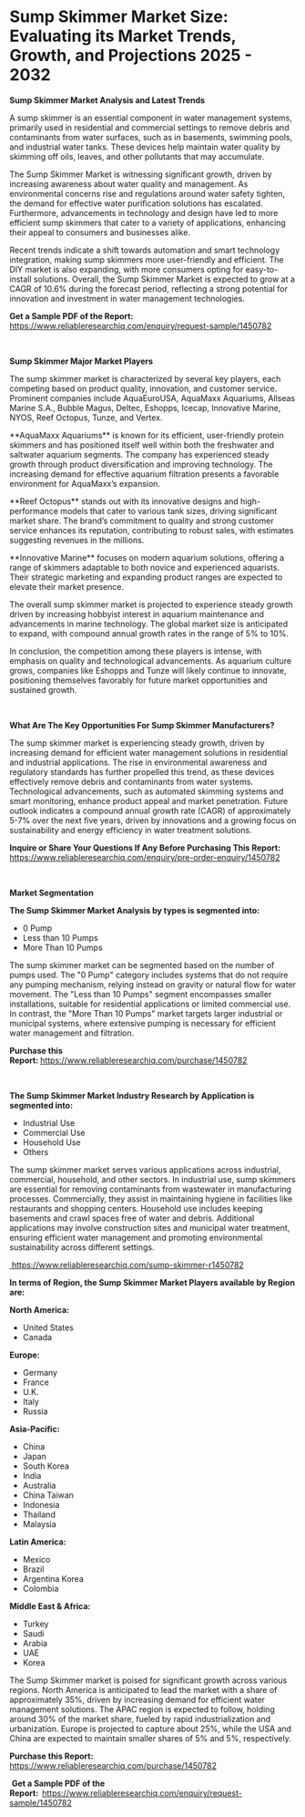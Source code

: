 <p><h1>Sump Skimmer Market Size: Evaluating its Market Trends, Growth, and Projections 2025 - 2032</h1></p><p><strong>Sump Skimmer Market Analysis and Latest Trends</strong></p>
<p><p>A sump skimmer is an essential component in water management systems, primarily used in residential and commercial settings to remove debris and contaminants from water surfaces, such as in basements, swimming pools, and industrial water tanks. These devices help maintain water quality by skimming off oils, leaves, and other pollutants that may accumulate.</p><p>The Sump Skimmer Market is witnessing significant growth, driven by increasing awareness about water quality and management. As environmental concerns rise and regulations around water safety tighten, the demand for effective water purification solutions has escalated. Furthermore, advancements in technology and design have led to more efficient sump skimmers that cater to a variety of applications, enhancing their appeal to consumers and businesses alike.</p><p>Recent trends indicate a shift towards automation and smart technology integration, making sump skimmers more user-friendly and efficient. The DIY market is also expanding, with more consumers opting for easy-to-install solutions. Overall, the Sump Skimmer Market is expected to grow at a CAGR of 10.6% during the forecast period, reflecting a strong potential for innovation and investment in water management technologies.</p></p>
<p><strong>Get a Sample PDF of the Report:&nbsp;</strong> <a href="https://www.reliableresearchiq.com/enquiry/request-sample/1450782?utm_campaign=3511&utm_medium=2&utm_source=Github&utm_content=ia&utm_term=16042025&utm_id=sump-skimmer">https://www.reliableresearchiq.com/enquiry/request-sample/1450782</a></p>
<p>&nbsp;</p>
<p><strong>Sump Skimmer Major Market Players</strong></p>
<p><p>The sump skimmer market is characterized by several key players, each competing based on product quality, innovation, and customer service. Prominent companies include AquaEuroUSA, AquaMaxx Aquariums, Allseas Marine S.A., Bubble Magus, Deltec, Eshopps, Icecap, Innovative Marine, NYOS, Reef Octopus, Tunze, and Vertex. </p><p>**AquaMaxx Aquariums** is known for its efficient, user-friendly protein skimmers and has positioned itself well within both the freshwater and saltwater aquarium segments. The company has experienced steady growth through product diversification and improving technology. The increasing demand for effective aquarium filtration presents a favorable environment for AquaMaxx’s expansion.</p><p>**Reef Octopus** stands out with its innovative designs and high-performance models that cater to various tank sizes, driving significant market share. The brand’s commitment to quality and strong customer service enhances its reputation, contributing to robust sales, with estimates suggesting revenues in the millions.</p><p>**Innovative Marine** focuses on modern aquarium solutions, offering a range of skimmers adaptable to both novice and experienced aquarists. Their strategic marketing and expanding product ranges are expected to elevate their market presence.</p><p>The overall sump skimmer market is projected to experience steady growth driven by increasing hobbyist interest in aquarium maintenance and advancements in marine technology. The global market size is anticipated to expand, with compound annual growth rates in the range of 5% to 10%.</p><p>In conclusion, the competition among these players is intense, with emphasis on quality and technological advancements. As aquarium culture grows, companies like Eshopps and Tunze will likely continue to innovate, positioning themselves favorably for future market opportunities and sustained growth.</p></p>
<p>&nbsp;</p>
<p><strong>What Are The Key Opportunities For Sump Skimmer Manufacturers?</strong></p>
<p><p>The sump skimmer market is experiencing steady growth, driven by increasing demand for efficient water management solutions in residential and industrial applications. The rise in environmental awareness and regulatory standards has further propelled this trend, as these devices effectively remove debris and contaminants from water systems. Technological advancements, such as automated skimming systems and smart monitoring, enhance product appeal and market penetration. Future outlook indicates a compound annual growth rate (CAGR) of approximately 5-7% over the next five years, driven by innovations and a growing focus on sustainability and energy efficiency in water treatment solutions.</p></p>
<p><strong>Inquire or Share Your Questions If Any Before Purchasing This Report:</strong> <a href="https://www.reliableresearchiq.com/enquiry/pre-order-enquiry/1450782?utm_campaign=3511&utm_medium=2&utm_source=Github&utm_content=ia&utm_term=16042025&utm_id=sump-skimmer">https://www.reliableresearchiq.com/enquiry/pre-order-enquiry/1450782</a></p>
<p>&nbsp;</p>
<p><strong>Market Segmentation</strong></p>
<p><strong>The Sump Skimmer Market Analysis by types is segmented into:</strong></p>
<p><ul><li>0 Pump</li><li>Less than 10 Pumps</li><li>More Than 10 Pumps</li></ul></p>
<p><p>The sump skimmer market can be segmented based on the number of pumps used. The "0 Pump" category includes systems that do not require any pumping mechanism, relying instead on gravity or natural flow for water movement. The "Less than 10 Pumps" segment encompasses smaller installations, suitable for residential applications or limited commercial use. In contrast, the "More Than 10 Pumps" market targets larger industrial or municipal systems, where extensive pumping is necessary for efficient water management and filtration.</p></p>
<p><strong>Purchase this Report:&nbsp;</strong><a href="https://www.reliableresearchiq.com/purchase/1450782?utm_campaign=3511&utm_medium=2&utm_source=Github&utm_content=ia&utm_term=16042025&utm_id=sump-skimmer">https://www.reliableresearchiq.com/purchase/1450782</a></p>
<p>&nbsp;</p>
<p><strong>The Sump Skimmer Market Industry Research by Application is segmented into:</strong></p>
<p><ul><li>Industrial Use</li><li>Commercial Use</li><li>Household Use</li><li>Others</li></ul></p>
<p><p>The sump skimmer market serves various applications across industrial, commercial, household, and other sectors. In industrial use, sump skimmers are essential for removing contaminants from wastewater in manufacturing processes. Commercially, they assist in maintaining hygiene in facilities like restaurants and shopping centers. Household use includes keeping basements and crawl spaces free of water and debris. Additional applications may involve construction sites and municipal water treatment, ensuring efficient water management and promoting environmental sustainability across different settings.</p></p>
<p><a href="https://www.reliableresearchiq.com/sump-skimmer-r1450782?utm_campaign=3511&utm_medium=2&utm_source=Github&utm_content=ia&utm_term=16042025&utm_id=sump-skimmer">&nbsp;https://www.reliableresearchiq.com/sump-skimmer-r1450782</a></p>
<p><strong>In terms of Region, the Sump Skimmer Market Players available by Region are:</strong></p>
<p>
    <p> <strong> North America: </strong>
        <ul>
            <li>United States</li>
            <li>Canada</li>
        </ul>
        </p> 
    <p> <strong> Europe: </strong>
        <ul>
            <li>Germany</li>
            <li>France</li>
            <li>U.K.</li>
            <li>Italy</li>
            <li>Russia</li>
        </ul>
        </p> 
    <p> <strong> Asia-Pacific: </strong>
        <ul>
            <li>China</li>
            <li>Japan</li>
            <li>South Korea</li>
            <li>India</li>
            <li>Australia</li>
            <li>China Taiwan</li>
            <li>Indonesia</li>
            <li>Thailand</li>
            <li>Malaysia</li>
        </ul>
        </p> 
    <p> <strong> Latin America: </strong>
        <ul>
            <li>Mexico</li>
            <li>Brazil</li>
            <li>Argentina Korea</li>
            <li>Colombia</li>
        </ul>
        </p> 
    <p> <strong> Middle East & Africa: </strong>
        <ul>
            <li>Turkey</li>
            <li>Saudi</li>
            <li>Arabia</li>
            <li>UAE</li>
            <li>Korea</li>
        </ul>
    </p>
    </p>
<p><p>The Sump Skimmer market is poised for significant growth across various regions. North America is anticipated to lead the market with a share of approximately 35%, driven by increasing demand for efficient water management solutions. The APAC region is expected to follow, holding around 30% of the market share, fueled by rapid industrialization and urbanization. Europe is projected to capture about 25%, while the USA and China are expected to maintain smaller shares of 5% and 5%, respectively.</p></p>
<p><strong>Purchase this Report: </strong><a href="https://www.reliableresearchiq.com/purchase/1450782?utm_campaign=3511&utm_medium=2&utm_source=Github&utm_content=ia&utm_term=16042025&utm_id=sump-skimmer">https://www.reliableresearchiq.com/purchase/1450782</a></p>
<p>&nbsp;<strong>Get a Sample PDF of the Report:&nbsp;&nbsp;</strong><a href="https://www.reliableresearchiq.com/enquiry/request-sample/1450782?utm_campaign=3511&utm_medium=2&utm_source=Github&utm_content=ia&utm_term=16042025&utm_id=sump-skimmer">https://www.reliableresearchiq.com/enquiry/request-sample/1450782</a></p>
<p><strong></strong></p>
<p><p></p><p></p><p></p></p>